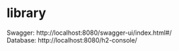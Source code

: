 # library

Swagger: http://localhost:8080/swagger-ui/index.html#/<br/>
Database: http://localhost:8080/h2-console/
